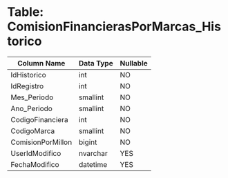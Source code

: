 # Table: ComisionFinancierasPorMarcas_Historico

| Column Name | Data Type | Nullable |
|-------------|-----------|----------|
| IdHistorico | int | NO |
| IdRegistro | int | NO |
| Mes_Periodo | smallint | NO |
| Ano_Periodo | smallint | NO |
| CodigoFinanciera | int | NO |
| CodigoMarca | smallint | NO |
| ComisionPorMillon | bigint | NO |
| UserIdModifico | nvarchar | YES |
| FechaModifico | datetime | YES |
